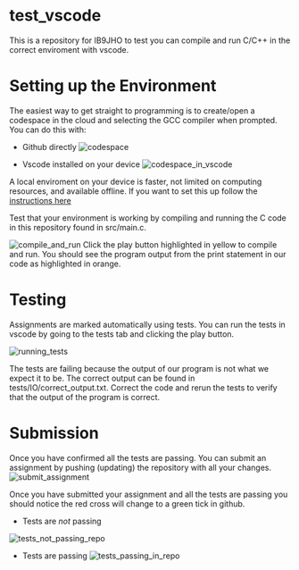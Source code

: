 # test_vscode
This is a repository for IB9JHO to test you can compile and run C/C++ in the correct enviroment with vscode.

# Setting up the Environment

The easiest way to get straight to programming is to create/open a codespace in the cloud and selecting the GCC compiler
when prompted. 
You can do this with:

+ Github directly
![codespace](https://github.com/Aurashk/test_vscode/assets/9390150/3e4bd62e-12dc-4cd6-a924-34e7c5acef85)

+ Vscode installed on your device
![codespace_in_vscode](https://github.com/Aurashk/test_vscode/assets/9390150/61e950e5-237c-40c1-8062-e62d7f535b59)

A local enviroment on your device is faster, not limited on computing resources, and available offline. 
If you want to set this up follow the [instructions here](https://github.com/Aurashk/test_vscode/files/12751241/Configuring.vscode.for.local.use.pdf)

Test that your environment is working by compiling and running the C code in this repository found in src/main.c.

![compile_and_run](https://github.com/Aurashk/test_vscode/assets/9390150/6ba50f14-55fe-465d-ba9e-186118b39586)
Click the play button highlighted in yellow to compile and run. You should see the program output from the print
statement in our code as highlighted in orange. 

# Testing

Assignments are marked automatically using tests. You can run the tests in vscode by going to the tests tab and clicking the play button.

![running_tests](https://github.com/Aurashk/test_vscode/assets/9390150/bd73917c-e4c0-43f4-bc28-e4920f088b3a)

The tests are failing because the output of our program is not what we expect it to be. The correct output can be found in tests/IO/correct_output.txt.
Correct the code and rerun the tests to verify that the output of the program is correct.

# Submission

Once you have confirmed all the tests are passing. You can submit an assignment by pushing (updating) the repository with all your changes.
![submit_assignment](https://github.com/Aurashk/test_vscode/assets/9390150/55b9a810-9af9-4963-9a75-eb7edb31eea9)

Once you have submitted your assignment and all the tests are passing you should notice the red cross will change to a green tick in 
github.

+ Tests are *not* passing
  
![tests_not_passing_repo](https://github.com/Aurashk/test_vscode/assets/9390150/1a45c2cf-903b-4e5f-bfa2-471e28e7349d)

+ Tests are passing
![tests_passing_in_repo](https://github.com/Aurashk/test_vscode/assets/9390150/2c339c18-a7e3-4183-bcf5-8a1299e4b9e9)

